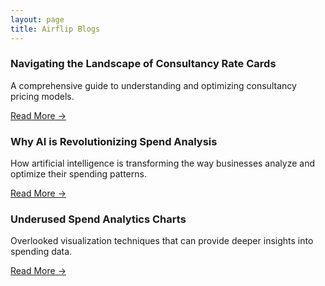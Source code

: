 ```yaml
---
layout: page
title: Airflip Blogs
---
```


<div class="blog-grid">
  <div class="blog-card">
    <div class="card-content">
      <h3>Navigating the Landscape of Consultancy Rate Cards</h3>
      <p>A comprehensive guide to understanding and optimizing consultancy pricing models.</p>
      <a href="https://www.airflip.com/blog/post/navigating-the-landscape-of-consultancy-rate-cards-a-strategic-framework" class="read-more">Read More →</a>
    </div>
  </div>

  <div class="blog-card">
    <div class="card-content">
      <h3>Why AI is Revolutionizing Spend Analysis</h3>
      <p>How artificial intelligence is transforming the way businesses analyze and optimize their spending patterns.</p>
      <a href="https://www.airflip.com/blog/post/why-ai-is-revolutionizing-spend-analysis" class="read-more">Read More →</a>
    </div>
  </div>

  <div class="blog-card">
    <div class="card-content">
      <h3>Underused Spend Analytics Charts</h3>
      <p>Overlooked visualization techniques that can provide deeper insights into spending data.</p>
      <a href="https://www.airflip.com/blog/post/underused-spend-analytics-charts" class="read-more">Read More →</a>
    </div>
  </div>
</div>
